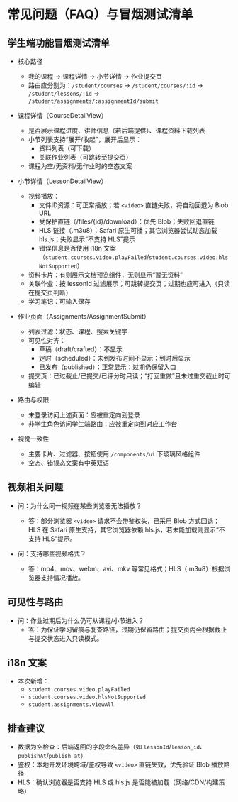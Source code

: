 # 常见问题（FAQ）与冒烟测试清单

## 学生端功能冒烟测试清单

- 核心路径
  - 我的课程 → 课程详情 → 小节详情 → 作业提交页
  - 路由应分别为：`/student/courses` → `/student/courses/:id` → `/student/lessons/:id` → `/student/assignments/:assignmentId/submit`

- 课程详情（CourseDetailView）
  - 是否展示课程进度、讲师信息（若后端提供）、课程资料下载列表
  - 小节列表支持“展开/收起”，展开后显示：
    - 资料列表（可下载）
    - 关联作业列表（可跳转至提交页）
  - 课程为空/无资料/无作业时的空态文案

- 小节详情（LessonDetailView）
  - 视频播放：
    - 文件ID资源：可正常播放；若 `<video>` 直链失败，将自动回退为 Blob URL
    - 受保护直链（/files/{id}/download）：优先 Blob；失败回退直链
    - HLS 链接（.m3u8）：Safari 原生可播；其它浏览器尝试动态加载 hls.js；失败显示“不支持 HLS”提示
    - 错误信息是否使用 i18n 文案（`student.courses.video.playFailed`/`student.courses.video.hlsNotSupported`）
  - 资料卡片：有则展示文档预览组件，无则显示“暂无资料”
  - 关联作业：按 lessonId 过滤展示；可跳转提交页；过期也应可进入（只读在提交页判断）
  - 学习笔记：可输入保存

- 作业页面（Assignments/AssignmentSubmit）
  - 列表过滤：状态、课程、搜索关键字
  - 可见性对齐：
    - 草稿（draft/crafted）：不显示
    - 定时（scheduled）：未到发布时间不显示；到时后显示
    - 已发布（published）：正常显示；过期仍保留入口
  - 提交页：已过截止/已提交/已评分时只读；“打回重做”且未过重交截止时可编辑

- 路由与权限
  - 未登录访问上述页面：应被重定向到登录
  - 非学生角色访问学生端路由：应被重定向到对应工作台

- 视觉一致性
  - 主要卡片、过滤器、按钮使用 `/components/ui` 下玻璃风格组件
  - 空态、错误态文案有中英双语

## 视频相关问题

- 问：为什么同一视频在某些浏览器无法播放？
  - 答：部分浏览器 `<video>` 请求不会带鉴权头，已采用 Blob 方式回退；HLS 在 Safari 原生支持，其它浏览器依赖 hls.js，若未能加载则显示“不支持 HLS”提示。

- 问：支持哪些视频格式？
  - 答：mp4、mov、webm、avi、mkv 等常见格式；HLS（.m3u8）根据浏览器支持情况播放。

## 可见性与路由

- 问：作业过期后为什么仍可从课程/小节进入？
  - 答：为保证学习留痕与复查路径，过期仍保留路由；提交页内会根据截止与提交状态进入只读模式。

## i18n 文案

- 本次新增：
  - `student.courses.video.playFailed`
  - `student.courses.video.hlsNotSupported`
  - `student.assignments.viewAll`

## 排查建议

- 数据为空检查：后端返回的字段命名差异（如 `lessonId`/`lesson_id`、`publishAt`/`publish_at`）
- 鉴权：本地开发环境跨域/鉴权导致 `<video>` 直链失效，优先验证 Blob 播放路径
- HLS：确认浏览器是否支持 HLS 或 hls.js 是否能被加载（网络/CDN/构建策略）
